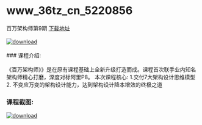 # www_36tz_cn_5220856
百万架构师第9期
[下载地址](http://www.36tz.cn/article/5220856 "下载地址")
<br/></br>[![download](http://36tz.cn/muke_img/2021_08_1-59-300x213.png "下载地址")](http://www.36tz.cn/article/5220856 "下载地址")
<br/></br>### 课程介绍:<br/></br>《百万架构师》》是在原有课程基础上全新升级打造而成。课程首次联手业内知名架构师精心打磨，深度对标阿里P8。
本次课程核心:
1.交付7大架构设计思维模型
2. 不变应万变的架构设计能力，达到架构设计降本增效的终极之道

### 课程截图:
[![download](http://36tz.cn/muke_img/2021_08_2-59.png "下载地址")](http://www.36tz.cn/article/5220856 "下载地址")
